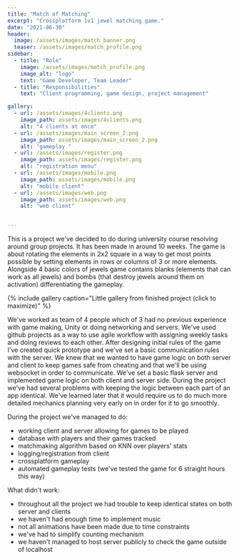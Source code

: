 ```yaml
---
title: "Match of Matching"
excerpt: "Crossplatform 1v1 jewel matching game."
date: "2021-06-30"
header:
  image: /assets/images/match_banner.png
  teaser: /assets/images/match_profile.png
sidebar:
  - title: "Role"
    image: /assets/images/match_profile.png
    image_alt: "logo"
    text: "Game Developer, Team Leader"
  - title: "Responsibilities"
    text: "Client programming, game design, project management"

gallery:
  - url: /assets/images/4clients.png
    image_path: assets/images/4clients.png
    alt: "4 clients at once"
  - url: /assets/images/main_screen_2.png
    image_path: assets/images/main_screen_2.png
    alt: "gameplay "
  - url: /assets/images/register.png
    image_path: assets/images/register.png
    alt: "registration menu"
  - url: /assets/images/mobile.png
    image_path: assets/images/mobile.png
    alt: "mobile client"
  - url: /assets/images/web.png
    image_path: assets/images/web.png
    alt: "web client"


---
```


This is a project we've decided to do during university course resolving around group projects. It has been made in around 10 weeks. The game is about rotating the elements in 2x2 square in a way to get most points possible by setting elements in rows or columns of 3 or more elements. Alongside 4 basic colors of jewels game contains blanks (elements that can work as all jewels) and bombs (that destroy jewels around them on activation) differentiating the gameplay.







{% include gallery caption="Little gallery from finished project (click to maximize)" %}


We've worked as team of 4 people which of 3 had no previous experience with game making, Unity or doing networking and servers. We've used github projects as a way to use agile workflow with assigning weekly tasks and doing reviews to each other. After designing initial rules of the game I've created quick prototype and we've set a basic communication rules with the server. We knew that we wanted to have game logic on both server and client to keep games safe from cheating and that we'll be using websocket in order to communicate. We've set a basic flask server and implemented game logic on both client and server side. During the project we've had several problems with keeping the logic between each part of an app identical. We've learned later that it would require us to do much more detailed mechanics planning very early on in order for it to go smoothly.


During the project we've managed to do:
- working client and server allowing for games to be played
- database with players and their games tracked
- matchmaking algorithm based on KNN over players' stats
- logging/registration from client
- crossplatform gameplay
- automated gameplay tests (we've tested the game for 6 straight hours this way)

What didn't work:
- throughout all the project we had trouble to keep identical states on both server and clients
- we haven't had enough time to implement music
- not all animations have been made due to time constraints
- we've had to simplify counting mechanism
- we haven't managed to host server publicly to check the game outside of localhost